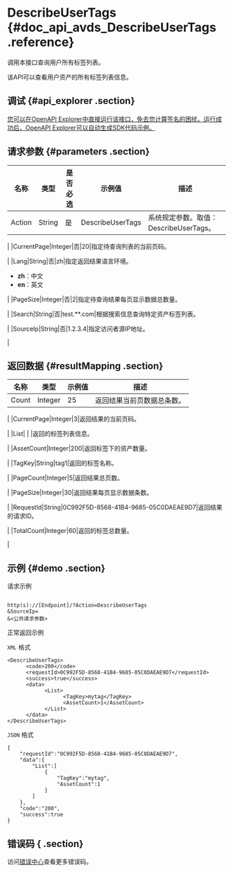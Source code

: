 # DescribeUserTags {#doc_api_avds_DescribeUserTags .reference}

调用本接口查询用户所有标签列表。

该API可以查看用户资产的所有标签列表信息。

## 调试 {#api_explorer .section}

[您可以在OpenAPI Explorer中直接运行该接口，免去您计算签名的困扰。运行成功后，OpenAPI Explorer可以自动生成SDK代码示例。](https://api.aliyun.com/#product=avds&api=DescribeUserTags&type=RPC&version=2017-11-29)

## 请求参数 {#parameters .section}

|名称|类型|是否必选|示例值|描述|
|--|--|----|---|--|
|Action|String|是|DescribeUserTags|系统规定参数。取值：DescribeUserTags。

 |
|CurrentPage|Integer|否|20|指定待查询列表的当前页码。

 |
|Lang|String|否|zh|指定返回结果语言环境。

 -   **zh**：中文
-   **en**：英文

 |
|PageSize|Integer|否|2|指定待查询结果每页显示数据总数量。

 |
|Search|String|否|test.\*\*.com|根据搜索信息查询特定资产标签列表。

 |
|SourceIp|String|否|1.2.3.4|指定访问者源IP地址。

 |

## 返回数据 {#resultMapping .section}

|名称|类型|示例值|描述|
|--|--|---|--|
|Count|Integer|25|返回结果当前页数据总条数。

 |
|CurrentPage|Integer|3|返回结果的当前页码。

 |
|List| | |返回的标签列表信息。

 |
|AssetCount|Integer|200|返回标签下的资产数量。

 |
|TagKey|String|tag1|返回的标签名称。

 |
|PageCount|Integer|5|返回结果总页数。

 |
|PageSize|Integer|30|返回结果每页显示数据条数。

 |
|RequestId|String|0C992F5D-8568-41B4-9685-05C0DAEAE9D7|返回结果的请求ID。

 |
|TotalCount|Integer|60|返回的标签总数量。

 |

## 示例 {#demo .section}

请求示例

``` {#request_demo}

http(s)://[Endpoint]/?Action=DescribeUserTags
&SourceIp=
&<公共请求参数>

```

正常返回示例

`XML` 格式

``` {#xml_return_success_demo}
<DescribeUserTags>
      <code>200</code>
      <requestId>0C992F5D-8568-41B4-9685-05C0DAEAE9D7</requestId>
      <success>true</success>
      <data>
            <List>
                  <TagKey>mytag</TagKey>
                  <AssetCount>1</AssetCount>
            </List>
      </data>
</DescribeUserTags>
```

`JSON` 格式

``` {#json_return_success_demo}
{
	"requestId":"0C992F5D-8568-41B4-9685-05C0DAEAE9D7",
	"data":{
		"List":[
			{
				"TagKey":"mytag",
				"AssetCount":1
			}
		]
	},
	"code":"200",
	"success":true
}
```

## 错误码 { .section}

访问[错误中心](https://error-center.alibabacloud.com/status/product/avds)查看更多错误码。

